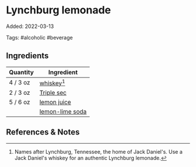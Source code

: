 # Lynchburg lemonade

Added: 2022-03-13

Tags: #alcoholic #beverage

## Ingredients

| Quantity | Ingredient                                            |
| -------- | ----------------------------------------------------- |
| 4 / 3 oz | [whiskey](../_ingredients/whiskey.md)[^1]             |
| 2 / 3 oz | [Triple sec](../_ingredients/triple-sec.md)           |
| 5 / 6 oz | [lemon juice](../_ingredients/lemon-juice.md)         |
|          | [lemon-lime soda](../_ingredients/lemon-lime-soda.md) |

## References & Notes

[^1]: Names after Lynchburg, Tennessee, the home of Jack Daniel's.
      Use a Jack Daniel's whiskey for an authentic Lynchburg lemonade.

[^2]: Original recipe: The Periodic Table of Cocktails
